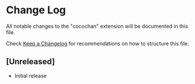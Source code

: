 # Change Log
All notable changes to the "cocochan" extension will be documented in this file.

Check [Keep a Changelog](http://keepachangelog.com/) for recommendations on how to structure this file.

## [Unreleased]
- Initial release